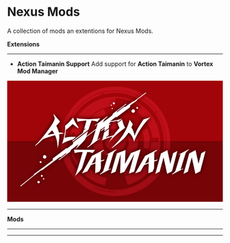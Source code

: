 # Nexus Mods
A collection of mods an extentions for Nexus Mods.

**Extensions**

---

 * **Action Taimanin Support**
 Add support for **Action Taimanin** to **Vortex Mod Manager**
 
[![ActionTaimaninSupport][ATS-01]][ATS-02]

---

**Mods**

---



---



[ATS-01]: ./extensions/game/action-taimanin/actiontaimanin.png
[ATS-02]: https://www.nexusmods.com/site/mods/546